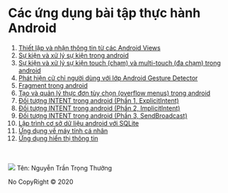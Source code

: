 <h1>Các ứng dụng bài tập thực hành Android</h1>

<ol>
<li><a href="https://github.com/thuongnguyen55/OneActivity">Thiết lập và nhận thông tin từ các Android Views</a></li>
<li><a href="https://github.com/thuongnguyen55/BaiMot">Sự kiện và xử lý sự kiện trong android</a></li>
<li><a href="https://github.com/thuongnguyen55/MotionEvent">Sự kiện và xử lý sự kiện touch (chạm) và multi-touch (đa chạm) trong android</a></li>
<li><a href="https://github.com/thuongnguyen55/CommonGesturesActivity">Phát hiện cử chỉ người dùng với lớp Android Gesture Detector</a></li>
<li><a href="https://github.com/thuongnguyen55/FragmentExample">Fragment trong android</a></li>
<li><a href="https://github.com/thuongnguyen55/MenuExample">Tạo và quản lý thực đơn tùy chọn (overflow menus) trong android</a></li>
<li><a href="https://github.com/thuongnguyen55/ExplicitIntent">Đối tượng INTENT trong android (Phần 1, ExplicitIntent)</a></li>
<li><a href="https://github.com/thuongnguyen55/ImplicitIntent">Đối tượng INTENT trong android (Phần 2, ImplicitIntent)</a></li>
<li><a href="https://github.com/thuongnguyen55/SendBroadcast">Đối tượng INTENT trong android (Phần 3, SendBroadcast)</a></li>
<li><a href="https://github.com/thuongnguyen55/SQLiteDemoApplication">Lập trình cơ sở dữ liệu android với SQLite</a></li>
<li><a href="https://github.com/thuongnguyen55/Caculator">Ứng dụng về máy tính cá nhân</a></li>
<li><a href="https://github.com/thuongnguyen55/FromThongtin">Ứng dụng hiển thị thông tin</a></li>
</ol>
<br />
<br />
<img src="https://github.com/thuongnguyen55/chuky">
<a>Tên: Nguyễn Trần Trọng Thưởng</a>
<p>No CopyRight &copy; 2020</p>
